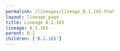 ```yaml
---
permalink: /lineages/lineage_B.1.165.html
layout: lineage_page
title: Lineage B.1.165
lineage: B.1.165
parent: B.1
children: ['B.1.165']
---
```


